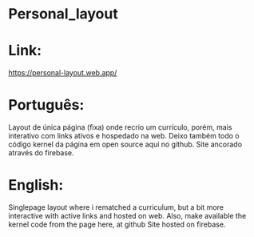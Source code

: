 # Personal_layout
 <h1>Link:</h1>
<a href="https://personal-layout.web.app/" target="_blank">https://personal-layout.web.app/</a>
 <h1>Português:</h1>
 <div>Layout de única página (fixa) onde recrio um currículo, porém, mais interativo com links ativos e hospedado na web. Deixo também todo o código kernel da página em open source aqui no github. Site ancorado através do firebase.</div>
<h1>English: </h1>
<div>Singlepage layout where i rematched a curriculum, but a bit more interactive with active links and hosted on web. Also, make available the kernel code from the page here, at github Site hosted on firebase.</div>


